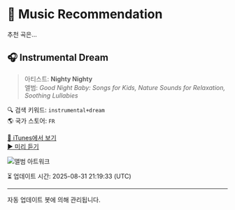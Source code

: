 
# 🎵 Music Recommendation

추천 곡은...

## 🎧 Instrumental Dream  
> 아티스트: **Nighty Nighty**  
> 앨범: _Good Night Baby: Songs for Kids, Nature Sounds for Relaxation, Soothing Lullabies_  

🔍 검색 키워드: `instrumental+dream`  
🌎 국가 스토어: `FR`

[🔗 iTunes에서 보기](https://music.apple.com/fr/album/instrumental-dream/1276599520?i=1276600376&uo=4)  
[▶️ 미리 듣기](https://audio-ssl.itunes.apple.com/itunes-assets/AudioPreview118/v4/e9/17/eb/e917eb67-605c-4556-5ab6-778cf1b19624/mzaf_1146358127304342617.plus.aac.p.m4a)

![앨범 아트워크](https://is1-ssl.mzstatic.com/image/thumb/Music128/v4/eb/a3/90/eba39014-e8d7-80a0-e959-f770bf13100e/8033772896849.jpg/100x100bb.jpg)

⏳ 업데이트 시간: 2025-08-31 21:19:33 (UTC)

---
자동 업데이트 봇에 의해 관리됩니다.
